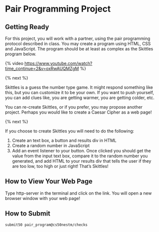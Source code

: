 # Pair Programming Project

## Getting Ready

For this project, you will work with a partner, using the pair programming protocol described in class. You may create a program using HTML, CSS and JavaScript. The program should be at least as complex as the Skittles program below.

{% video https://www.youtube.com/watch?time_continue=2&v=oxRwAUQMZgM %}

{% next %}

Skittles is a guess the number type game. It might respond something like this, but you can customize it to be your own. If you want to push yourself, you can add clues like, you are getting warmer, you are getting colder, etc.

You can re-create Skittles, or if you prefer, you may propose another project. Perhaps you would like to create a Caesar Cipher as a web page!

{% next %}

If you choose to create Skittles you will need to do the following:

1. Create an text box, a button and results div in HTML
1. Create a random number in JavaScript
1. Add an event listener to your button. Once clicked you should get the value from the input text box, compare it to the random number you generated, and add HTML to your results div that tells the user if they are too low, too high or just right!
That’s Skittles!


## How to View Your Web Page

Type http-server in the terminal and click on the link. You will open a new browser window with your web page!

## How to Submit

```
submit50 pair_program@cs50nestm/checks
```

